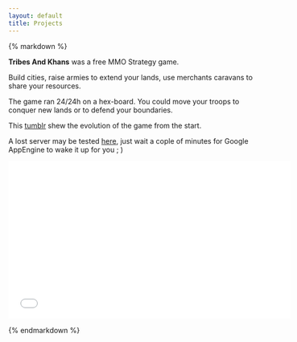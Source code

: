```yaml
---
layout: default
title: Projects
---
```


<div class="bundle row gutters fadeInDown animated">

{% markdown %}

**Tribes And Khans** was a free MMO Strategy game.

Build cities, raise armies to extend your lands, use merchants caravans to share your resources.

The game ran 24/24h on a hex-board. You could move your troops to conquer new lands or to defend your boundaries.

This [tumblr](wed) shew the evolution of the game from the start.

A lost server may be tested [here](http://s3.tribes-and-khans.uralys.com/), just wait a cople of minutes for Google AppEngine to wake it up for you ; )

<iframe width="560" height="315" src="//www.youtube.com/embed/4v4_DOWykkw" frameborder="0" allowfullscreen></iframe>

{% endmarkdown %}

</div>
